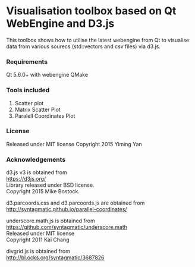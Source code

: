 Visualisation toolbox based on Qt WebEngine and D3.js
===========================================
This toolbox shows how to utilise the latest webengine from Qt to visualise data
from various sourecs (std::vectors and csv files) via d3.js.

### Requirements
Qt 5.6.0+ with webengine
QMake

### Tools included
1. Scatter plot
2. Matrix Scatter Plot
3. Paralell Coordinates Plot


### License
Released under MIT license
Copyright 2015 Yiming Yan

### Acknowledgements
d3.js v3 is obtained from </br>
https://d3js.org/ </br>
Library released under BSD license.</br>
Copyright 2015 Mike Bostock.

d3.parcoords.css and d3.parcoords.js are obtained from </br>
http://syntagmatic.github.io/parallel-coordinates/

underscore.math.js is obtained from
https://github.com/syntagmatic/underscore.math </br>
Released under MIT license </br>
Copyright 2011 Kai Chang

divgrid.js is obtained from </br>
http://bl.ocks.org/syntagmatic/3687826
